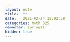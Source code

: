 ```yaml
---
layout: note
title:  ""
date:   2021-02-24 12:02:58
categories: math 325
semester: spring21
hidden: true
---
```

